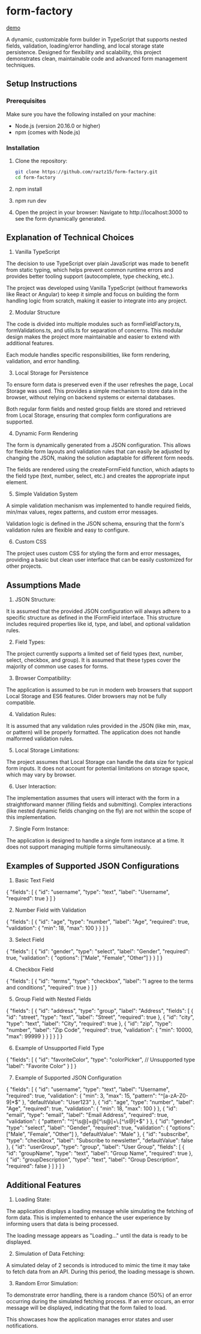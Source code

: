 # form-factory
[demo](https://raztz15.github.io/form-factory/)

A dynamic, customizable form builder in TypeScript that supports nested fields, validation, loading/error handling, and local storage state persistence. Designed for flexibility and scalability, this project demonstrates clean, maintainable code and advanced form management techniques.

## Setup Instructions

### Prerequisites

Make sure you have the following installed on your machine:

- Node.js (version 20.16.0 or higher)
- npm (comes with Node.js)

### Installation

1. Clone the repository:

   ```bash
   git clone https://github.com/raztz15/form-factory.git
   cd form-factory

   ```

2. npm install

3. npm run dev

4. Open the project in your browser: Navigate to http://localhost:3000 to see the form dynamically generated.

## Explanation of Technical Choices

1. Vanilla TypeScript

The decision to use TypeScript over plain JavaScript was made to benefit from static typing, which helps prevent common runtime errors and provides better tooling support (autocomplete, type checking, etc.).

The project was developed using Vanilla TypeScript (without frameworks like React or Angular) to keep it simple and focus on building the form handling logic from scratch, making it easier to integrate into any project.

2. Modular Structure

The code is divided into multiple modules such as formFieldFactory.ts, formValidations.ts, and utils.ts for separation of concerns. This modular design makes the project more maintainable and easier to extend with additional features.

Each module handles specific responsibilities, like form rendering, validation, and error handling.

3. Local Storage for Persistence

To ensure form data is preserved even if the user refreshes the page, Local Storage was used. This provides a simple mechanism to store data in the browser, without relying on backend systems or external databases.

Both regular form fields and nested group fields are stored and retrieved from Local Storage, ensuring that complex form configurations are supported.

4. Dynamic Form Rendering

The form is dynamically generated from a JSON configuration. This allows for flexible form layouts and validation rules that can easily be adjusted by changing the JSON, making the solution adaptable for different form needs.

The fields are rendered using the createFormField function, which adapts to the field type (text, number, select, etc.) and creates the appropriate input element.

5. Simple Validation System

A simple validation mechanism was implemented to handle required fields, min/max values, regex patterns, and custom error messages.

Validation logic is defined in the JSON schema, ensuring that the form's validation rules are flexible and easy to configure.

6. Custom CSS

The project uses custom CSS for styling the form and error messages, providing a basic but clean user interface that can be easily customized for other projects.

## Assumptions Made

1. JSON Structure:

It is assumed that the provided JSON configuration will always adhere to a specific structure as defined in the IFormField interface. This structure includes required properties like id, type, and label, and optional validation rules.

2. Field Types:

The project currently supports a limited set of field types (text, number, select, checkbox, and group). It is assumed that these types cover the majority of common use cases for forms.

3. Browser Compatibility:

The application is assumed to be run in modern web browsers that support Local Storage and ES6 features. Older browsers may not be fully compatible.

4. Validation Rules:

It is assumed that any validation rules provided in the JSON (like min, max, or pattern) will be properly formatted. The application does not handle malformed validation rules.

5. Local Storage Limitations:

The project assumes that Local Storage can handle the data size for typical form inputs. It does not account for potential limitations on storage space, which may vary by browser.

6. User Interaction:

The implementation assumes that users will interact with the form in a straightforward manner (filling fields and submitting). Complex interactions (like nested dynamic fields changing on the fly) are not within the scope of this implementation.

7. Single Form Instance:

The application is designed to handle a single form instance at a time. It does not support managing multiple forms simultaneously.

## Examples of Supported JSON Configurations

1. Basic Text Field

{
"fields": [
{
"id": "username",
"type": "text",
"label": "Username",
"required": true
}
]
}

2. Number Field with Validation

{
"fields": [
{
"id": "age",
"type": "number",
"label": "Age",
"required": true,
"validation": {
"min": 18,
"max": 100
}
}
]
}

3. Select Field

{
"fields": [
{
"id": "gender",
"type": "select",
"label": "Gender",
"required": true,
"validation": {
"options": ["Male", "Female", "Other"]
}
}
]
}

4. Checkbox Field

{
"fields": [
{
"id": "terms",
"type": "checkbox",
"label": "I agree to the terms and conditions",
"required": true
}
]
}

5. Group Field with Nested Fields

{
"fields": [
{
"id": "address",
"type": "group",
"label": "Address",
"fields": [
{
"id": "street",
"type": "text",
"label": "Street",
"required": true
},
{
"id": "city",
"type": "text",
"label": "City",
"required": true
},
{
"id": "zip",
"type": "number",
"label": "Zip Code",
"required": true,
"validation": {
"min": 10000,
"max": 99999
}
}
]
}
]
}

6. Example of Unsupported Field Type

{
"fields": [
{
"id": "favoriteColor",
"type": "colorPicker", // Unsupported type
"label": "Favorite Color"
}
]
}

7. Example of Supported JSON Configuration

{
"fields": [
{
"id": "username",
"type": "text",
"label": "Username",
"required": true,
"validation": {
"min": 3,
"max": 15,
"pattern": "^[a-zA-Z0-9]\*$"
      },
      "defaultValue": "User123"
    },
    {
      "id": "age",
      "type": "number",
      "label": "Age",
      "required": true,
      "validation": {
        "min": 18,
        "max": 100
      }
    },
    {
      "id": "email",
      "type": "email",
      "label": "Email Address",
      "required": true,
      "validation": {
        "pattern": "^[^\\s@]+@[^\\s@]+\\.[^\\s@]+$"
}
},
{
"id": "gender",
"type": "select",
"label": "Gender",
"required": true,
"validation": {
"options": ["Male", "Female", "Other"]
},
"defaultValue": "Male"
},
{
"id": "subscribe",
"type": "checkbox",
"label": "Subscribe to newsletter",
"defaultValue": false
},
{
"id": "userGroup",
"type": "group",
"label": "User Group",
"fields": [
{
"id": "groupName",
"type": "text",
"label": "Group Name",
"required": true
},
{
"id": "groupDescription",
"type": "text",
"label": "Group Description",
"required": false
}
]
}
]
}

## Additional Features

1. Loading State:

The application displays a loading message while simulating the fetching of form data. This is implemented to enhance the user experience by informing users that data is being processed.

The loading message appears as "Loading..." until the data is ready to be displayed.

2. Simulation of Data Fetching:

A simulated delay of 2 seconds is introduced to mimic the time it may take to fetch data from an API. During this period, the loading message is shown.

3. Random Error Simulation:

To demonstrate error handling, there is a random chance (50%) of an error occurring during the simulated fetching process. If an error occurs, an error message will be displayed, indicating that the form failed to load.

This showcases how the application manages error states and user notifications.
